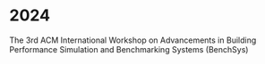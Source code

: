 # 2024
The 3rd ACM International Workshop on Advancements in Building Performance Simulation and Benchmarking Systems (BenchSys)
